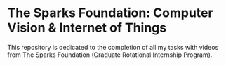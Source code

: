 # The Sparks Foundation: Computer Vision & Internet of Things

This repository is dedicated to the completion of all my tasks with videos from The Sparks Foundation (Graduate Rotational Internship Program).

